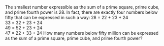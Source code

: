    The smallest number expressible as the sum of a prime square, prime cube, and prime fourth power is 28. In fact, there are exactly four numbers below fifty that can be expressed in such a way: 28 = 22 + 23 + 24<br /> 33 = 32 + 23 + 24<br /> 49 = 52 + 23 + 24<br /> 47 = 22 + 33 + 24 How many numbers below fifty million can be expressed as the sum of a prime square, prime cube, and prime fourth power?   